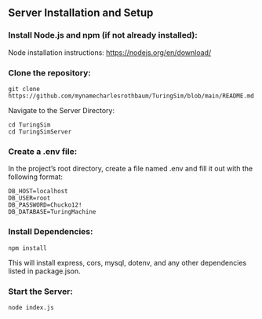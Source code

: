## Server Installation and Setup

### Install Node.js and npm (if not already installed):
Node installation instructions: https://nodejs.org/en/download/

### Clone the repository:
```
git clone https://github.com/mynamecharlesrothbaum/TuringSim/blob/main/README.md
```
Navigate to the Server Directory:

```
cd TuringSim
cd TuringSimServer
```
### Create a .env file:
In the project’s root directory, create a file named .env and fill it out with the following format:

```
DB_HOST=localhost
DB_USER=root
DB_PASSWORD=Chucko12!
DB_DATABASE=TuringMachine
```

### Install Dependencies:
```
npm install
```

This will install express, cors, mysql, dotenv, and any other dependencies listed in package.json.

### Start the Server:
```
node index.js
```
